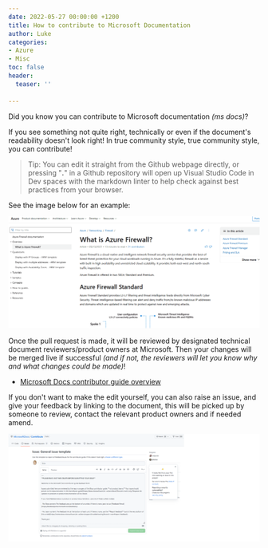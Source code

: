 ```yaml
---
date: 2022-05-27 00:00:00 +1200
title: How to contribute to Microsoft Documentation
author: Luke
categories:
- Azure
- Misc
toc: false
header:
  teaser: ''

---
```

Did you know you can contribute to Microsoft documentation _(ms docs)_? 

If you see something not quite right, technically or even if the document's readability doesn't look right! In true community style, true community style, you can contribute! 

> Tip: You can edit it straight from the Github webpage directly, or pressing "**.**" in a Github repository will open up Visual Studio Code in Dev spaces with the markdown linter to help check against best practices from your browser. 

See the image below for an example:  
  
![](/uploads/updatemsdocs.gif)  
  
Once the pull request is made, it will be reviewed by designated technical document reviewers/product owners at Microsoft. Then your changes will be merged live if successful _(and if not, the reviewers will let you know why and what changes could be made)_! 

* [Microsoft Docs contributor guide overview](https://docs.microsoft.com/en-us/contribute/?WT.mc_id=AZ-MVP-5004796 "Microsoft Docs contributor guide overview")

If you don't want to make the edit yourself, you can also raise an issue, and give your feedback by linking to the document, this will be picked up by someone to review, contact the relevant product owners and if needed amend.

![MS Docs  - GitHub Raise an Issue](/uploads/msdocs_contribute_issue.png "MS Docs  - GitHub Raise an Issue")